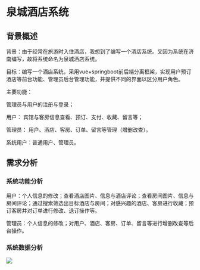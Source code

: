 # 泉城酒店系统



## 背景概述

背景：由于经常在旅游时入住酒店，我想到了编写一个酒店系统。又因为系统在济南编写，故将系统命名为泉城酒店系统。

目标：编写一个酒店系统，采用vue+springboot前后端分离框架，实现用户预订酒店等前台功能、管理员后台管理功能，并提供不同的界面以区分用户角色。

主要功能：

管理员与用户的注册与登录；

用户： 宾馆与客房信息查看、预订、支付、收藏、留言等；

管理员： 用户、酒店、客房、订单、留言等管理（增删改查）。

系统用户：普通用户、管理员。

## 需求分析

### 系统功能分析

用户：个人信息的修改；查看酒店图片、信息与酒店评论；查看房间图片、信息与房间评论；通过搜索筛选出目标酒店与房间；对感兴趣的酒店、客房进行收藏；预订客房并对订单进行修改、退订操作等。

管理员：个人信息的修改；对用户、酒店、客房、订单、留言等进行增删改查等后台操作。

### 系统数据分析

![](/HotelManagementSystem/hotel_imgs/pic1.png)

